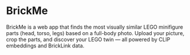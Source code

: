 # BrickMe
BrickMe is a web app that finds the most visually similar LEGO minifigure parts (head, torso, legs) based on a full-body photo. Upload your picture, crop the parts, and discover your LEGO twin — all powered by CLIP embeddings and BrickLink data.
